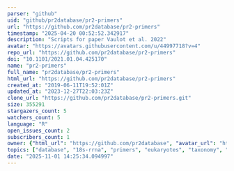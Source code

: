 ```yaml
---
parser: "github"
uid: "github/pr2database/pr2-primers"
url: "https://github.com/pr2database/pr2-primers"
timestamp: "2025-04-20 00:52:52.342917"
description: "Scripts for paper Vaulot et al. 2022"
avatar: "https://avatars.githubusercontent.com/u/44997718?v=4"
repo_url: "https://github.com/pr2database/pr2-primers"
doi: "10.1101/2021.01.04.425170"
name: "pr2-primers"
full_name: "pr2database/pr2-primers"
html_url: "https://github.com/pr2database/pr2-primers"
created_at: "2019-06-11T19:52:01Z"
updated_at: "2023-12-27T22:03:23Z"
clone_url: "https://github.com/pr2database/pr2-primers.git"
size: 355291
stargazers_count: 5
watchers_count: 5
language: "R"
open_issues_count: 2
subscribers_count: 1
owner: {"html_url": "https://github.com/pr2database", "avatar_url": "https://avatars.githubusercontent.com/u/44997718?v=4", "login": "pr2database", "type": "Organization"}
topics: ["database", "18s-rrna", "primers", "eukaryotes", "taxonomy", "metabarcoding"]
date: "2025-11-01 14:25:34.094997"
---
```

